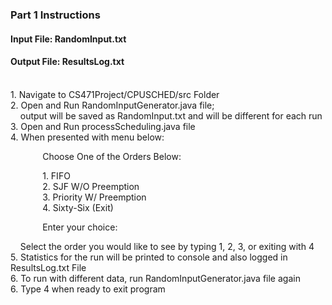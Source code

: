### Part 1 Instructions ###

#### Input File: RandomInput.txt ####
#### Output File: ResultsLog.txt ####
</br>
1. Navigate to CS471Project/CPUSCHED/src Folder </br>
2. Open and Run RandomInputGenerator.java file; </br>
&nbsp;&nbsp;&nbsp; output will be saved as RandomInput.txt and will be different for each run </br>
3. Open and Run processScheduling.java file </br>
4. When presented with menu below: </br>

&nbsp;&nbsp;&nbsp;&nbsp;&nbsp;&nbsp;&nbsp;&nbsp;&nbsp;&nbsp;&nbsp;&nbsp; Choose One of the Orders Below:

&nbsp;&nbsp;&nbsp;&nbsp;&nbsp;&nbsp;&nbsp;&nbsp;&nbsp;&nbsp;&nbsp;&nbsp; 1. FIFO </br>
&nbsp;&nbsp;&nbsp;&nbsp;&nbsp;&nbsp;&nbsp;&nbsp;&nbsp;&nbsp;&nbsp;&nbsp; 2. SJF W/O Preemption </br>
&nbsp;&nbsp;&nbsp;&nbsp;&nbsp;&nbsp;&nbsp;&nbsp;&nbsp;&nbsp;&nbsp;&nbsp; 3. Priority W/ Preemption </br>
&nbsp;&nbsp;&nbsp;&nbsp;&nbsp;&nbsp;&nbsp;&nbsp;&nbsp;&nbsp;&nbsp;&nbsp; 4. Sixty-Six (Exit) </br>

&nbsp;&nbsp;&nbsp;&nbsp;&nbsp;&nbsp;&nbsp;&nbsp;&nbsp;&nbsp;&nbsp;&nbsp; Enter your choice: </br>

&nbsp;&nbsp;&nbsp; Select the order you would like to see by typing 1, 2, 3, or exiting with 4 </br>
5. Statistics for the run will be printed to console and also logged in ResultsLog.txt File </br>
6. To run with different data, run RandomInputGenerator.java file again </br>
6. Type 4 when ready to exit program
